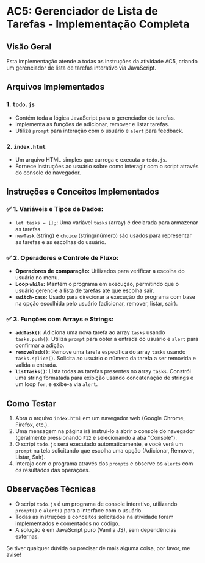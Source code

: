# AC5: Gerenciador de Lista de Tarefas - Implementação Completa

## Visão Geral
Esta implementação atende a todas as instruções da atividade AC5, criando um gerenciador de lista de tarefas interativo via JavaScript.

## Arquivos Implementados

### 1. `todo.js`
- Contém toda a lógica JavaScript para o gerenciador de tarefas.
- Implementa as funções de adicionar, remover e listar tarefas.
- Utiliza `prompt` para interação com o usuário e `alert` para feedback.

### 2. `index.html`
- Um arquivo HTML simples que carrega e executa o `todo.js`.
- Fornece instruções ao usuário sobre como interagir com o script através do console do navegador.

## Instruções e Conceitos Implementados

### ✅ 1. Variáveis e Tipos de Dados:
- `let tasks = [];`: Uma variável `tasks` (array) é declarada para armazenar as tarefas.
- `newTask` (string) e `choice` (string/número) são usados para representar as tarefas e as escolhas do usuário.

### ✅ 2. Operadores e Controle de Fluxo:
- **Operadores de comparação:** Utilizados para verificar a escolha do usuário no menu.
- **Loop `while`:** Mantém o programa em execução, permitindo que o usuário gerencie a lista de tarefas até que escolha sair.
- **`switch-case`:** Usado para direcionar a execução do programa com base na opção escolhida pelo usuário (adicionar, remover, listar, sair).

### ✅ 3. Funções com Arrays e Strings:
- **`addTask()`:** Adiciona uma nova tarefa ao array `tasks` usando `tasks.push()`. Utiliza `prompt` para obter a entrada do usuário e `alert` para confirmar a adição.
- **`removeTask()`:** Remove uma tarefa específica do array `tasks` usando `tasks.splice()`. Solicita ao usuário o número da tarefa a ser removida e valida a entrada.
- **`listTasks()`:** Lista todas as tarefas presentes no array `tasks`. Constrói uma string formatada para exibição usando concatenação de strings e um loop `for`, e exibe-a via `alert`.

## Como Testar

1.  Abra o arquivo `index.html` em um navegador web (Google Chrome, Firefox, etc.).
2.  Uma mensagem na página irá instruí-lo a abrir o console do navegador (geralmente pressionando `F12` e selecionando a aba "Console").
3.  O script `todo.js` será executado automaticamente, e você verá um `prompt` na tela solicitando que escolha uma opção (Adicionar, Remover, Listar, Sair).
4.  Interaja com o programa através dos `prompts` e observe os `alerts` com os resultados das operações.

## Observações Técnicas

- O script `todo.js` é um programa de console interativo, utilizando `prompt()` e `alert()` para a interface com o usuário.
- Todas as instruções e conceitos solicitados na atividade foram implementados e comentados no código.
- A solução é em JavaScript puro (Vanilla JS), sem dependências externas.

Se tiver qualquer dúvida ou precisar de mais alguma coisa, por favor, me avise!


